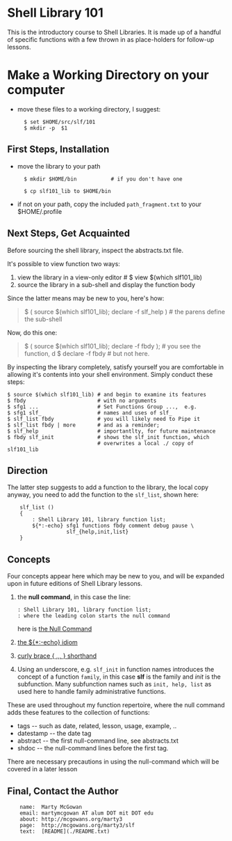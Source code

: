 

# Shell Library 101

This is the introductory course to Shell Libraries.  It is made up of
a handful of specific functions with a few thrown in as place-holders
for follow-up lessons.

# Make a Working Directory on your computer

+ move these files to a working directory, I suggest:

        $ set $HOME/src/slf/101
        $ mkdir -p  $1

## First Steps, Installation

+ move the library to your path

        $ mkdir $HOME/bin           # if you don't have one
		
		$ cp slf101_lib to $HOME/bin 
		
+ if not on your path, copy the included `path_fragment.txt` to your $HOME/.profile
		
## Next Steps, Get Acquainted

Before sourcing the shell library, inspect the abstracts.txt file.

It's possible to view function two ways:

1. view the library in a view-only editor #  $ view $(which slf101_lib) 
1. source the library in a sub-shell and display the function body

Since the latter means may be new to you, here's how:

>   $ ( source $(which slf101_lib); declare -f slf_help )  # the parens define the sub-shell

Now, do this one:

>   $ ( source $(which slf101_lib); declare -f fbdy );     # you see the function, d
>   $ declare -f fbdy                                   # but not here.

By inspecting the library completely, satisfy yourself you are comfortable in
allowing it's contents into your shell environment.  Simply conduct these steps:

	$ source $(which slf101_lib) # and begin to examine its features
    $ fbdy                       # with no arguments
	$ sfg1 ...                   # Set Functions Group ...,  e.g.
	$ sfg1 slf_                  # names and uses of slf_
	$ slf_list fbdy              # you will likely need to Pipe it
	$ slf_list fbdy | more       # and as a reminder;
	$ slf_help                   # importantlty, for future maintenance
	$ fbdy slf_init              # shows the slf_init function, which
		                         # overwrites a local ./ copy of slf101_lib

## Direction

The latter step suggests to add a function to the library, the local copy anyway,
you need to add the function to the `slf_list`, shown here:

        slf_list () 
        { 
            : Shell Library 101, library function list;
            ${*:-echo} sfg1 functions fbdy comment debug pause \
                       slf_{help,init,list}
        }

## Concepts

Four concepts appear here which may be new to you, and will be expanded upon in future
editions of Shell Library lessons.

1. the **null command**, in this case the line:

       : Shell Library 101, library function list;
       : where the leading colon starts the null command

    here is [the Null Command](https://www.gnu.org/software/bash/manual/html_node/Bourne-Shell-Builtins.html)
    
1. [the ${*:-echo} idiom](https://www.gnu.org/software/bash/manual/bash.html#Shell-Parameter-Expansion)
1. [curly brace { ,,, } shorthand](https://www.gnu.org/software/bash/manual/bash.html#Brace-Expansion)
1. Using an underscore, e.g. `slf_init` in function names introduces
   the concept of a function `family`, in this case **slf** is the
   family and *init* is the subfunction. Many subfunction names such
   as `init, help, list` as used here to handle family administrative
   functions.

These are used throughout my function repertoire, where the null
command adds these features to the collection of functions:

+ tags -- such as date, related, lesson, usage, example, ..
+ datestamp -- the date tag
+ abstract -- the first null-command line, see abstracts.txt
+ shdoc -- the null-command lines before the first tag.

There are necessary precautions in using the null-command which will be covered in a later lesson

## Final, Contact the Author

        name:  Marty McGowan
		email: martymcgowan AT alum DOT mit DOT edu
		about: http://mcgowans.org/marty3
        page:  http://mcgowans.org/marty3/slf
        text:  [README](./README.txt)
		
